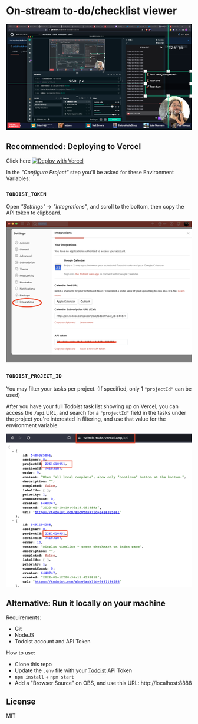 # On-stream to-do/checklist viewer

<img src="screenshot.png?raw=1" />

## Recommended: Deploying to Vercel

Click here [![Deploy with Vercel](https://vercel.com/button)](https://vercel.com/new/clone?repository-url=https%3A%2F%2Fgithub.com%2Fendel%2Ftwitch-onstream-todo-list&env=TODOIST_TOKEN,TODOIST_PROJECT_ID)

In the _"Configure Project"_ step you'll be asked for these Environment Variables:

### `TODOIST_TOKEN`

Open _"Settings"_ → _"Integrations"_, and scroll to the bottom, then copy the API token to clipboard.

![](screenshot-settings.png?raw=1)

### `TODOIST_PROJECT_ID`

You may filter your tasks per project. (If specified, only 1 `"projectId"` can be used)

After you have your full Todoist task list showing up on Vercel, you can access the `/api` URL, and search for a `"projectId"` field in the tasks under the project you're interested in filtering, and use that value for the environment variable.

![](screenshot-projectid.png?raw=1)

## Alternative: Run it locally on your machine

Requirements:

- Git
- NodeJS
- Todoist account and API Token

How to use:

- Clone this repo
- Update the `.env` file with your [Todoist](https://todoist.com/) API Token
- `npm install` + `npm start`
- Add a "Browser Source" on OBS, and use this URL: http://localhost:8888

## License

MIT

